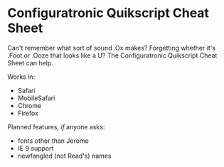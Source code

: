 Configuratronic Quikscript Cheat Sheet
======================================

Can't remember what sort of sound .Ox makes? Forgetting whether it's .Foot or .Ooze that looks like a U? The Configuratronic Quikscript Cheat Sheet can help.

Works in:

* Safari
* MobileSafari
* Chrome
* Firefox

Planned features, *if* anyone asks:

* fonts other than Jerome
* IE 9 support
* newfangled (not Read's) names